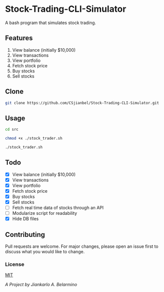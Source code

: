 # Stock-Trading-CLI-Simulator

A bash program that simulates stock trading. 

## Features

1. View balance (initially $10,000)
2. View transactions
3. View portfolio
4. Fetch stock price
5. Buy stocks 
6. Sell stocks 

## Clone

```bash
git clone https://github.com/CSjianbel/Stock-Trading-CLI-Simulator.git
```

## Usage 

```bash
cd src 

chmod +x ./stock_trader.sh 

./stock_trader.sh
```

## Todo

- [x] View balance (initially $10,000)
- [x] View transactions
- [x] View portfolio
- [x] Fetch stock price
- [x] Buy stocks 
- [x] Sell stocks 
- [ ] Fetch real time data of stocks through an API
- [ ] Modularize script for readability
- [x] Hide DB files

## Contributing

Pull requests are welcome. For major changes, please open an issue first to discuss what you would like to change.

### License

[MIT](https://choosealicense.com/licenses/mit/)

_A Project by Jiankarlo A. Belarmino_
